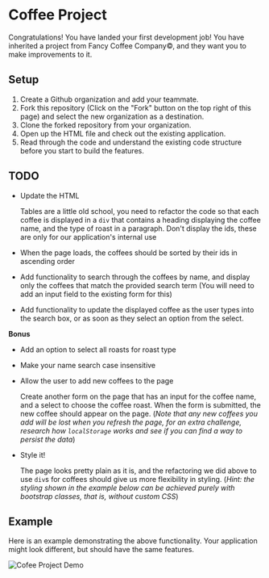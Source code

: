 # Coffee Project

Congratulations! You have landed your first development job! You have inherited a project from Fancy Coffee
Company&copy;, and they want you to make improvements to it.

## Setup

1. Create a Github organization and add your teammate.
1. Fork this repository (Click on the "Fork" button on the top right of this page) and select the new organization as a
   destination.
1. Clone the forked repository from your organization.
1. Open up the HTML file and check out the existing application.
1. Read through the code and understand the existing code structure before you start to build the features.

## TODO

- Update the HTML

  Tables are a little old school, you need to refactor the code so that each coffee is displayed in a `div` that
  contains a heading displaying the coffee name, and the type of roast in a paragraph. Don't display the ids, these are
  only for our application's internal use

- When the page loads, the coffees should be sorted by their ids in ascending order

- Add functionality to search through the coffees by name, and display only the coffees that match the provided search
  term (You will need to add an input field to the existing form for this)

- Add functionality to update the displayed coffee as the user types into the search box, or as soon as they select an
  option from the select.

**Bonus**

- Add an option to select all roasts for roast type

- Make your name search case insensitive

- Allow the user to add new coffees to the page

  Create another form on the page that has an input for the coffee name, and a select to choose the coffee roast. When
  the form is submitted, the new coffee should appear on the page. (*Note that any new coffees you add will be lost when
  you refresh the page, for an extra challenge, research how `localStorage` works and see if you can find a way to
  persist the data*)

- Style it!

  The page looks pretty plain as it is, and the refactoring we did above to use `div`s for coffees should give us more
  flexibility in styling. (*Hint:
  the styling shown in the example below can be achieved purely with bootstrap classes, that is, without custom CSS*)

## Example

Here is an example demonstrating the above functionality. Your application might look different, but should have the
same features.

![Cofee Project Demo](demo.gif)
